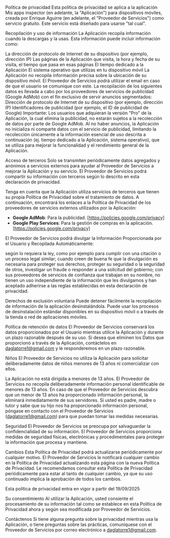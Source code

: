 
Política de privacidad
Esta política de privacidad se aplica a la aplicación Mis apps inspector (en adelante, la "Aplicación") para dispositivos móviles, creada por Enrique Aguirre (en adelante, el "Proveedor de Servicios") como servicio gratuito. Este servicio está diseñado para usarse "tal cual".


Recopilación y uso de información
La Aplicación recopila información cuando la descargas y la usas. Esta información puede incluir información como:

La dirección de protocolo de Internet de su dispositivo (por ejemplo, dirección IP)
Las páginas de la Aplicación que visita, la hora y fecha de su visita, el tiempo que pasa en esas páginas
El tiempo dedicado a la Aplicación
El sistema operativo que utilizas en tu dispositivo móvil
La Aplicación no recopila información precisa sobre la ubicación de su dispositivo móvil.
El Proveedor de Servicios podrá utilizar el email en caso de que el usuario se comunique con este.
La recopilación de los siguientes datos es llevada a cabo por los proveedores de servicios de publicidad (Google AdMob) con el fin exclusivo de servir anuncios segmentados:
Dirección de protocolo de Internet de su dispositivo (por ejemplo, dirección IP)
Identificadores de publicidad (por ejemplo, el ID de publicidad de Google)
Importante: Los usuarios que adquieran la versión "Pro" de la Aplicación, la cual elimina la publicidad, no estarán sujetos a la recolección de datos por parte de Google AdMob. Al no haber anuncios, la Aplicación no inicializa ni comparte datos con el servicio de publicidad, limitando la recolección únicamente a la información esencial de uso descrita a continuación (ej. tiempo dedicado a la Aplicación, sistema operativo), que se utiliza para mejorar la funcionalidad y el rendimiento general de la Aplicación.


Acceso de terceros
Solo se transmiten periódicamente datos agregados y anónimos a servicios externos para ayudar al Proveedor de Servicios a mejorar la Aplicación y su servicio. El Proveedor de Servicios podrá compartir su información con terceros según lo descrito en esta declaración de privacidad.


Tenga en cuenta que la Aplicación utiliza servicios de terceros que tienen su propia Política de Privacidad sobre el tratamiento de datos. A continuación, encontrará los enlaces a la Política de Privacidad de los proveedores de servicios externos utilizados por la Aplicación:
* **Google AdMob**: Para la publicidad. [https://policies.google.com/privacy]
* **Google Play Services**: Para la gestión de compras en la aplicación. [https://policies.google.com/privacy]

El Proveedor de Servicios podrá divulgar la Información Proporcionada por el Usuario y Recopilada Automáticamente:

según lo requiera la ley, como por ejemplo para cumplir con una citación o un proceso legal similar;
cuando creen de buena fe que la divulgación es necesaria para proteger sus derechos, proteger su seguridad o la seguridad de otros, investigar un fraude o responder a una solicitud del gobierno;
con sus proveedores de servicios de confianza que trabajan en su nombre, no tienen un uso independiente de la información que les divulgamos y han aceptado adherirse a las reglas establecidas en esta declaración de privacidad.

Derechos de exclusión voluntaria
Puede detener fácilmente la recopilación de información de la aplicación desinstalándola. Puede usar los procesos de desinstalación estándar disponibles en su dispositivo móvil o a través de la tienda o red de aplicaciones móviles.


Política de retención de datos
El Proveedor de Servicios conservará los datos proporcionados por el Usuario mientras utilice la Aplicación y durante un plazo razonable después de su uso. Si desea que eliminen los Datos que proporcionó a través de la Aplicación, contáctelos en daglatorre1@gmail.com y le responderemos en un plazo razonable.


Niños
El Proveedor de Servicios no utiliza la Aplicación para solicitar deliberadamente datos de niños menores de 13 años ni comercializar con ellos.


La Aplicación no está dirigida a menores de 13 años. El Proveedor de Servicios no recopila deliberadamente información personal identificable de menores de 13 años. En caso de que el Proveedor de Servicios descubra que un menor de 13 años ha proporcionado información personal, la eliminará inmediatamente de sus servidores. Si usted es padre, madre o tutor y sabe que su hijo nos ha proporcionado información personal, póngase en contacto con el Proveedor de Servicios (daglatorre1@gmail.com) para que puedan tomar las medidas necesarias.


Seguridad
El Proveedor de Servicios se preocupa por salvaguardar la confidencialidad de su información. El Proveedor de Servicios proporciona medidas de seguridad físicas, electrónicas y procedimentales para proteger la información que procesa y mantiene.


Cambios
Esta Política de Privacidad podrá actualizarse periódicamente por cualquier motivo. El Proveedor de Servicios le notificará cualquier cambio en la Política de Privacidad actualizando esta página con la nueva Política de Privacidad. Le recomendamos consultar esta Política de Privacidad periódicamente para estar al tanto de cualquier cambio, ya que su uso continuado implica la aprobación de todos los cambios.


Esta política de privacidad entra en vigor a partir del 19/09/2025


Su consentimiento
Al utilizar la Aplicación, usted consiente el procesamiento de su información tal como se establece en esta Política de Privacidad ahora y según sea modificada por Proveedor de Servicios.


Contáctenos
Si tiene alguna pregunta sobre la privacidad mientras usa la Aplicación, o tiene preguntas sobre las prácticas, comuníquese con el Proveedor de Servicios por correo electrónico a daglatorre1@gmail.com.
